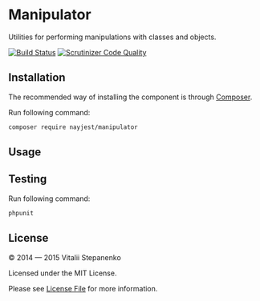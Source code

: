 Manipulator
=======

Utilities for performing manipulations with classes and objects.

[![Build Status](https://travis-ci.org/Nayjest/manipulator.svg)](https://travis-ci.org/Nayjest/manipulator)
[![Scrutinizer Code Quality](https://scrutinizer-ci.com/g/Nayjest/manipulator/badges/quality-score.png?b=master)](https://scrutinizer-ci.com/g/Nayjest/manipulator/?branch=master)

## Installation

The recommended way of installing the component is through [Composer](https://getcomposer.org).

Run following command:

```bash
composer require nayjest/manipulator
```

## Usage

## Testing

Run following command:

```bash
phpunit
```

## License

© 2014 — 2015 Vitalii Stepanenko

Licensed under the MIT License.

Please see [License File](LICENSE) for more information.
